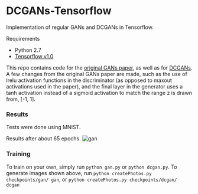 # DCGANs-Tensorflow
Implementation of regular GANs and DCGANs in Tensorflow.

Requirements
* Python 2.7
* [Tensorflow v1.0](https://www.tensorflow.org/)

This repo contains code for the [original GANs paper](https://arxiv.org/pdf/1406.2661.pdf),
as well as for [DCGANs](https://arxiv.org/pdf/1511.06434.pdf). A few changes from the original
GANs paper are made, such as the use of lrelu activation functions in the discriminator (as
opposed to maxout activations used in the paper), and the final layer in the generator uses
a tanh activation instead of a sigmoid activation to match the range z is drawn from, [-1, 1].

### Results

Tests were done using MNIST.

Results after about 65 epochs.
![gan](http://i.imgur.com/5m5AyrJ.png)


### Training
To train on your own, simply run `python gan.py` or `python dcgan.py`. To generate images shown
above, run `python createPhotos.py checkpoints/gan/ gan`, or `python createPhotos.py
checkpoints/dcgan/ dcgan`


